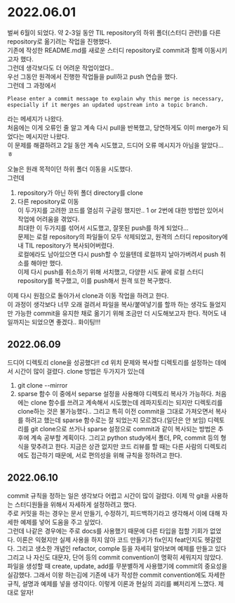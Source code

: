 # 2022.06.01
벌써 6월이 되었다. 약 2-3일 동안 TIL repository의 하위 폴더(스터디 관련)를 다른 repository로 옮기려는 작업을 진행했다.  
기존에 작성한 README.md를 새로운 스터디 repository로 commit과 함께 이동시키고자 했다.  
그런데 생각보다도 더 어려운 작업이었다..  
우선 그동안 원격에서 진행한 작업들을 pull하고 push 연습을 했다.  
그런데 그 과정에서
```
Please enter a commit message to explain why this merge is necessary,
especially if it merges an updated upstream into a topic branch.
```
라는 메세지가 나왔다.  
처음에는 이게 오류인 줄 알고 계속 다시 pull을 반복했고, 당연하게도 이미 merge가 되었다는 메시지만 나왔다.  
이 문제를 해결하려고 2일 동안 계속 시도했고, 드디어 오류 메시지가 아님을 알았다...ㅎ  

오늘은 원래 목적이던 하위 폴더 이동을 시도했다.  
그런데  
1. repository가 아닌 하위 폴더 directory를 clone  
2. 다른 repository로 이동  
이 두가지를 고려한 코드를 열심히 구글링 했지만.. 1 or 2번에 대한 방법만 있어서 작업에 어려움을 겪었다.  
최대한 이 두가지를 섞어서 시도했고, 잘못된 push를 하게 되었다...  
문제는 로컬 repository의 파일들이 모두 삭제되었고, 원격의 스터디 repository에 내 TIL repository가 복사되어버렸다.  
로컬에라도 남아있으면 다시 push할 수 있을텐데 로컬까지 날아가버려서 push 취소를 해야만 했다.  
이제 다시 push를 취소하기 위해 서치했고, 다양한 시도 끝에 로컬 스터디 repository를 복구했고, 이를 push해서 원격 또한 복구했다.  

이제 다시 원점으로 돌아가서 clone과 이동 작업을 하려고 한다.  
이 과정이 생각보다 너무 오래 걸려서 파일을 복사/붙여넣기를 할까 하는 생각도 들었지만 가능한 commit을 유지한 채로 옮기기 위해 조금만 더 시도해보고자 한다. 적어도 내일까지는 되었으면 좋겠다.. 화이팅!!! 

## 2022.06.09
드디어 디렉토리 clone을 성공했다!!
cd 위치 문제와 복사할 디렉토리를 설정하는 데에서 시간이 많이 걸렸다.
clone 방법은 두가지가 있는데
1. git clone --mirror
2. sparse 함수
이 중에서 separse 설정을 사용해야 디렉토리 복사가 가능하다.
처음에는 clone 함수를 쓰려고 계속해서 시도했는데 레파지토리는 되지만 디렉토리를 clone하는 것은 불가능했다..
그리고 특히 이전 commit을 그대로 가져오면서 복사를 하려고 했는데 sparse 함수로는 잘 되었는지 모르겠다.(일단은 안 보임)
디렉토리를 git clone으로 쓰거나 sparse 설정으로 commit과 같이 복사되는 방법은 추후에 계속 공부할 계획이다.
그리고 python study에서 폴더, PR, commit 등의 형식을 맞추려고 한다.
지금은 상관 없지만 코드 리뷰를 할 때는 다른 사람의 디렉토리에도 접근하기 때문에, 서로 편의성을 위해 규칙을 정하려고 한다.

## 2022.06.10
commit 규칙을 정하는 일은 생각보다 어렵고 시간이 많이 걸렸다. 
이제 막 git을 사용하는 스터디원들을 위해서 자세하게 설정하려고 했다.  
주로 커밋을 하는 경우는 문서 만들기, 수정하기, 피드백하기라고 생각해서 이에 대해 자세한 예제를 넣어 도움을 주고 싶었다.  
그런데 나같은 경우에는 주로 docs를 사용했기 때문에 다른 타입을 접할 기회가 없었다. 
이론은 익혔지만 실제 사용을 하지 않아 코드 만들기가 fix인지 feat인지도 헷갈렸다.
그리고 생소한 개념인 refactor, comple 등을 자세히 알아보며 예제를 만들고 있다  
그리고 나 자신도 대문자, 단어 등의 commit convention이 명확히 세워지지 않았다.
파일을 생성할 때 create, update, add를 무분별하게 사용했기에 commit의 중요성을 실감했다.
그래서 이왕 하는김에 기존에 내가 작성한 commit convention에도 자세한 규칙, 설명과 예제를 넣을 생각이다.
이렇게 이론과 현실의 괴리를 뼈저리게 느꼈다. 제대로 알자!
